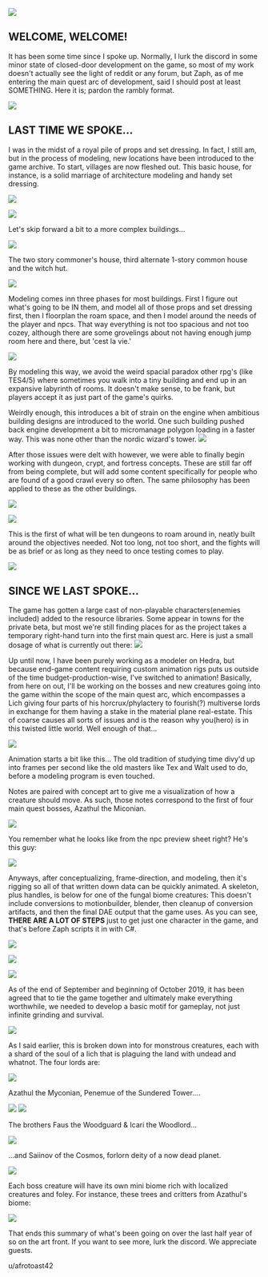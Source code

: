 ![](https://i.imgur.com/TePpowW.jpg)

## WELCOME, WELCOME!

It has been some time since I spoke up. Normally, I lurk the discord in some minor state of
closed-door development on the game, so most of my work doesn't actually see the light of
reddit or any forum, but Zaph, as of me entering the main quest arc of development, said I
should post at least SOMETHING. Here it is; pardon the rambly format.

![](https://i.imgur.com/dC1oZsY.jpg)

## LAST TIME WE SPOKE...

I was in the midst of a royal pile of props and set dressing. In fact, I still am, but in the process
of modeling, new locations have been introduced to the game archive. To start, villages are
now fleshed out. This basic house, for instance, is a solid marriage of architecture modeling
and handy set dressing.

![](https://i.imgur.com/qY4D1ut.jpg)

![](https://i.imgur.com/x1jpjka.jpg)

Let's skip forward a bit to a more complex buildings...

![](https://i.imgur.com/qKT1v6m.jpg)

The two story commoner's house, third alternate 1-story common house and the witch hut.

![](https://i.imgur.com/tT2965I.jpg)

Modeling comes inn three phases for most buildings. First I figure out what's going to be IN
them, and model all of those props and set dressing first, then I floorplan the roam space, and
then I model around the needs of the player and npcs. That way everything is not too
spacious and not too cozey, although there are some grovelings about not having enough
jump room here and there, but 'cest la vie.'

![](https://i.imgur.com/L5WpyCc.jpg)

By modeling this way, we avoid the weird spacial paradox other rpg's (like TES4/5) where
sometimes you walk into a tiny building and end up in an expansive labyrinth of rooms. It
doesn't make sense, to be frank, but players accept it as just part of the game's quirks.

Weirdly enough, this introduces a bit of strain on the engine when ambitious building designs
are introduced to the world. One such building pushed back engine development a bit to
micromanage polygon loading in a faster way. This was none other than the nordic wizard's
tower.
![](https://i.imgur.com/Az0s1fN.jpg)

After those issues were delt with however, we were able to finally begin working with
dungeon, crypt, and fortress concepts. These are still far off from being complete, but will add
some content specifically for people who are found of a good crawl every so often. The same
philosophy has been applied to these as the other buildings.

![](https://i.imgur.com/LXgQ8qh.jpg)

![](https://i.imgur.com/pWKHFQo.jpg)

This is the first of what will be ten dungeons to roam around in, neatly built around the
objectives needed. Not too long, not too short, and the fights will be as brief or as long as
they need to once testing comes to play.


![](https://i.imgur.com/rJKuzwb.jpg)

## SINCE WE LAST SPOKE...

The game has gotten a large cast of non-playable characters(enemies included) added to the
resource libraries. Some appear in towns for the private beta, but most we're still finding
places for as the project takes a temporary right-hand turn into the first main quest arc. Here
is just a small dosage of what is currently out there:
![](https://i.imgur.com/J6uPcy1.jpg)

Up until now, I have been purely working as a modeler on Hedra, but because end-game
content requiring custom animation rigs puts us outside of the time budget-production-wise,
I've switched to animation! Basically, from here on out, I'll be working on the bosses and new
creatures going into the game within the scope of the main quest arc, which encompasses a
Lich giving four parts of his horcrux/phylactery to fourish(?) multiverse lords in exchange for
them having a stake in the material plane real-estate. This of coarse causes all sorts of issues
and is the reason why you(hero) is in this twisted little world. Well enough of that...

![](https://i.imgur.com/4rM2fAs.jpg)

Animation starts a bit
like this... The old
tradition of studying
time divy'd up into
frames per second like
the old masters like
Tex and Walt used to
do, before a modeling
program is even
touched.


Notes are paired with concept
art to give me a visualization of
how a creature should move. As
such, those notes correspond to
the first of four main quest
bosses, Azathul the Miconian.

![](https://i.imgur.com/PPHQVH2.jpg)

You remember what he looks
like from the npc preview sheet
right? He's this guy:

![](https://i.imgur.com/Txg9aQR.jpg)

Anyways, after conceptualizing, frame-direction, and modeling, then it's rigging so all of that
written down data can be quickly animated. A skeleton, plus handles, is below for one of the
fungal biome creatures:
This doesn't include
conversions to motionbuilder,
blender, then cleanup of
conversion artifacts, and
then the final DAE output
that the game uses. As you
can see, **THERE ARE A LOT
OF STEPS** just to get just
one character in the game,
and that's before Zaph
scripts it in with C#.

![](https://i.imgur.com/3ZHTzce.jpg)

![](https://i.imgur.com/b1SngFu.jpg)


![](https://i.imgur.com/sopaoE7.jpg)

As of the end of September and beginning of October 2019, it has been agreed that to tie the
game together and ultimately make everything worthwhile, we needed to develop a basic
motif for gameplay, not just infinite grinding and survival.

![](https://i.imgur.com/2TnXpJq.jpg)

As I said earlier, this is broken down into for monstrous creatures, each with a shard of the
soul of a lich that is plaguing the land with undead and whatnot. The four lords are:

![](https://i.imgur.com/Dwmisqv.jpg)

Azathul the Myconian, Penemue of the Sundered Tower....


![](https://i.imgur.com/bh8l7Kd.jpg) ![](https://i.imgur.com/CiiTq00.jpg)

The brothers Faus the Woodguard & Icari the Woodlord...

![](https://i.imgur.com/OPool54.jpg)

...and Saiinov of the Cosmos, forlorn deity of a now
dead planet.

![](https://i.imgur.com/CfPWkFp.jpg)

Each boss creature will have its own mini biome
rich with localized creatures and foley. For instance,
these trees and critters from Azathul's biome:

![](https://i.imgur.com/SYa8yqb.jpg)

That ends this summary of what's been going on over the last half year of so on the art front.
If you want to see more, lurk the discord. We appreciate guests.

u/afrotoast42


